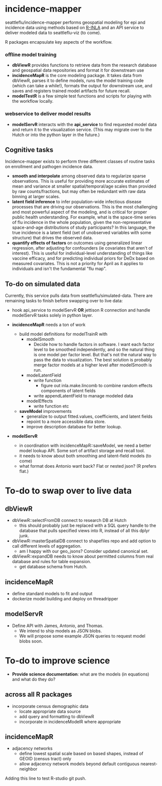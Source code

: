 # incidence-mapper

seattleflu/incidence-mapper performs geospatial modeling for epi and incidence data using methods based on [R-INLA](http://www.r-inla.org/) and an API service to deliver modeled data to seattleflu-viz (to come). 

R packages encapsulate key aspects of the workflow.

### offline model training
- **dbViewR** provides functions to retrieve data from the research database and geospatial data repositories and format it for downstream use
- **incidenceMapR** is the core modeling package.  It takes data from dbViewR, parses it to define models, runs the model training code (which can take a while!), formats the output for downstream use, and saves and registers trained model artifacts for future recall. 
- **modelTestR** is a few simple test functions and scripts for playing with the workflow locally. 

### webservice to deliver model results
- **modelServR** interacts with the **api_service** to find requested model data and return it to the visualization service.  (This may migrate over to the Hutch or into the python layer in the future.)


## Cognitive tasks 

Incidence-mapper exists to perform three different classes of routine tasks on enrollment and pathogen incidence data.
- **smooth and interpolate** among observed data to regularize sparse observations. This is useful for providing more accurate estimates of mean and variance at smaller spatial/temporal/age scales than provided by raw counts/fractions, but may often be redundant with raw data binning at larger scales.
- **latent field inference** to infer population-wide infectious disease processes that are driving our observations.  This is the most challenging and most powerful aspect of the modeling, and is critical for proper public health understanding.   For example, what is the space-time series of flu incidence in the whole population, given the non-representative space-and-age distributions of study participants?  In this language, the true incidence is a latent field (set of unobserved variables with some structure) that drives the observed data. 
- **quantify effects of factors** on outcomes using generalized linear regression, after adjusting for confounders (ie covariates that aren't of interest).  This is useful for individual-level understanding of things like vaccine efficacy, and for predicting individual priors for DeDx based on measured covariates. This is not a priority for April as it applies to individuals and isn't the fundamental "flu map".


## To-do on simulated data
Currently, this service pulls data from seattleflu/simulated-data.  There are remaining tasks to finish before swapping over to live data:

- hook api_service to modelServR **OR** jettison R connection and handle modelServR tasks solely in python layer. 
- **incidenceMapR** needs a ton of work
  - build model definitions for modelTrainR with
    - modelSmooth
      - Decide how to handle factors in software. I want each factor level to be smoothed independently, and so the natural thing is one model per factor level. But that's not the natural way to pass the data to visualization. The best solution is probably merge factor models at a higher level after modelSmooth is run. 
    - modelLatentField
      - write function
        - figure out inla.make.lincomb to combine random effects components of latent fields
      - write appendLatentField to manage modeled data
    - modelEffects
      - write function etc
  - **saveModel** improvements
    - generalize to output fitted.values, coefficients, and latent fields
    - repoint to a more accessible data store. 
    - improve description database for better lookup.

- **modelServR**
  - in coordination with incidenceMapR::saveModel, we need a better model lookup API.  Some sort of artifact storage and recall tool. 
  - it needs to know about both smoothing and latent-field models (to come)
  - what format does Antonio want back? Flat or nested json? (R prefers flat.)
  
# To-do to swap over to live data

## dbViewR

- dbViewR::selectFromDB connect to research DB at Hutch
    - this should probably just be replaced with a SQL query handle to the database that pulls specified views into R, instead of all this dplyr junk. 
- dbViewR::masterSpatialDB connect to shapefiles repo and add option to call different levels of aggregation.
    - am I happy with our geo_jsons?  Consider updated canonical set. 
- dbViewR::expandDB needs to know about permitted columns from real database and rules for table expansion.
    - get database schema from Hutch. 

## incidenceMapR
- define standard models to fit and output
- dockerize model building and deploy on threadripper

## modelServR
- Define API with James, Antonio, and Thomas.
  - We intend to ship models as JSON blobs.
  - We will propose some example JSON queries to request model blobs soon. 

# To-do to improve science

- **Provide science documentation**: what are the models (in equations) and what do they do?
 
## across all R packages
- incorporate census demographic data
  - locate appropriate data source
  - add query and formatting to dbViewR
  - incorporate in incidenceModelR where appropriate
  
## incidenceMapR
- adjacency networks
  - define lowest spatial scale based on based shapes, instead of GEOID (census tract) only
  - allow adjacency network models beyond default contiguous nearest-neighbor
  
Adding this line to test R-studio git push.

